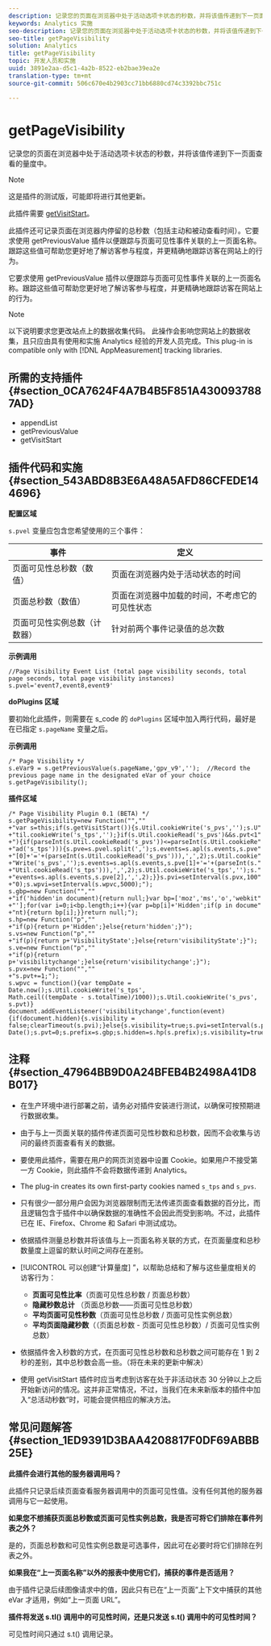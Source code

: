 ```yaml
---
description: 记录您的页面在浏览器中处于活动选项卡状态的秒数，并将该值传递到下一页面查看的量度中。
keywords: Analytics 实施
seo-description: 记录您的页面在浏览器中处于活动选项卡状态的秒数，并将该值传递到下一页面查看的量度中。
seo-title: getPageVisibility
solution: Analytics
title: getPageVisibility
topic: 开发人员和实施
uuid: 3891e2aa-d5c1-4a2b-8522-eb2bae39ea2e
translation-type: tm+mt
source-git-commit: 506c670e4b2903cc71bb6880cd74c3392bbc751c

---
```



# getPageVisibility

记录您的页面在浏览器中处于活动选项卡状态的秒数，并将该值传递到下一页面查看的量度中。

>[!NOTE]
>
>这是插件的测试版，可能即将进行其他更新。

此插件需要 [getVisitStart](../../../implement/js-implementation/plugins/getvisitstart.md#concept_1C3CD25A87094A498A1D8A455963FBD8)。

此插件还可记录页面在浏览器内停留的总秒数（包括主动和被动查看时间）。它要求使用 getPreviousValue 插件以便跟踪与页面可见性事件关联的上一页面名称。跟踪这些值可帮助您更好地了解访客参与程度，并更精确地跟踪访客在网站上的行为。

它要求使用 getPreviousValue 插件以便跟踪与页面可见性事件关联的上一页面名称。跟踪这些值可帮助您更好地了解访客参与程度，并更精确地跟踪访客在网站上的行为。

>[!NOTE]
>
>以下说明要求您更改站点上的数据收集代码。 此操作会影响您网站上的数据收集，且只应由具有使用和实施 Analytics 经验的开发人员完成。This plug-in is compatible only with [!DNL AppMeasurement] tracking libraries.

## 所需的支持插件 {#section_0CA7624F4A7B4B5F851A4300937887AD}

* appendList
* getPreviousValue
* getVisitStart

## 插件代码和实施 {#section_543ABD8B3E6A48A5AFD86CFEDE144696}

**配置区域**

`s.pvel` 变量应包含您希望使用的三个事件：

| 事件 | 定义 |
|---|---|
| 页面可见性总秒数（数值） | 页面在浏览器内处于活动状态的时间 |
| 页面总秒数（数值） | 页面在浏览器中加载的时间，不考虑它的可见性状态 |
| 页面可见性实例总数（计数器） | 针对前两个事件记录值的总次数 |

**示例调用**

```
//Page Visibility Event List (total page visibility seconds, total page seconds, total page visibility instances) 
s.pvel='event7,event8,event9' 
```

**doPlugins 区域**

要初始化此插件，则需要在 s_code 的 `doPlugins` 区域中加入两行代码，最好是在已指定 `s.pageName` 变量之后。

**示例调用**

```
/* Page Visibility */ 
s.eVar9 = s.getPreviousValue(s.pageName,'gpv_v9','');  //Record the previous page name in the designated eVar of your choice 
s.getPageVisibility(); 
```

**插件区域**

```
/* Page Visibility Plugin 0.1 (BETA) */ 
s.getPageVisibility=new Function("","" 
+"var s=this;if(s.getVisitStart()){s.Util.cookieWrite('s_pvs','');s.U" 
+"til.cookieWrite('s_tps','');}if(s.Util.cookieRead('s_pvs')&&s.pvt<1" 
+"){if(parseInt(s.Util.cookieRead('s_pvs'))<=parseInt(s.Util.cookieRe" 
+"ad('s_tps'))){s.pve=s.pvel.split(',');s.events=s.apl(s.events,s.pve" 
+"[0]+'='+(parseInt(s.Util.cookieRead('s_pvs'))),',',2);s.Util.cookie" 
+"Write('s_pvs','');s.events=s.apl(s.events,s.pve[1]+'='+(parseInt(s." 
+"Util.cookieRead('s_tps'))),',',2);s.Util.cookieWrite('s_tps','');s." 
+"events=s.apl(s.events,s.pve[2],',',2);}}s.pvi=setInterval(s.pvx,100" 
+"0);s.wpvi=setInterval(s.wpvc,5000);"); 
s.gbp=new Function("","" 
+"if('hidden'in document){return null;}var bp=['moz','ms','o','webkit" 
+"'];for(var i=0;i<bp.length;i++){var p=bp[i]+'Hidden';if(p in docume" 
+"nt){return bp[i];}}return null;"); 
s.hp=new Function("p","" 
+"if(p){return p+'Hidden';}else{return'hidden';}"); 
s.vs=new Function("p","" 
+"if(p){return p+'VisibilityState';}else{return'visibilityState';}"); 
s.ve=new Function("p","" 
+"if(p){return p+'visibilitychange';}else{return'visibilitychange';}"); 
s.pvx=new Function("","" 
+"s.pvt+=1;"); 
s.wpvc = function(){var tempDate = Date.now();s.Util.cookieWrite('s_tps', 
Math.ceil((tempDate - s.totalTime)/1000));s.Util.cookieWrite('s_pvs', s.pvt)} 
document.addEventListener('visibilitychange',function(event){if(document.hidden){s.visibility = false;clearTimeout(s.pvi);}else{s.visibility=true;s.pvi=setInterval(s.pvx,1000);}});s.totalTime=new Date();s.pvt=0;s.prefix=s.gbp;s.hidden=s.hp(s.prefix);s.visibility=true;s.visibilityState=s.vs(s.prefix);s.visibilityEvent=s.ve(s.prefix); 
```

## 注释 {#section_47964BB9D0A24BFEB4B2498A41D8B017}

* 在生产环境中进行部署之前，请务必对插件安装进行测试，以确保可按预期进行数据收集。
* 由于与上一页面关联的插件传递页面可见性秒数和总秒数，因而不会收集与访问的最终页面查看有关的数据。
* 要使用此插件，需要在用户的网页浏览器中设置 Cookie。如果用户不接受第一方 Cookie，则此插件不会将数据传递到 Analytics。
* The plug-in creates its own first-party cookies named `s_tps` and `s_pvs`.

* 只有很少一部分用户会因为浏览器限制而无法传递页面查看数据的百分比，而且逻辑包含于插件中以确保数据的准确性不会因此而受到影响。不过，此插件已在 IE、Firefox、Chrome 和 Safari 中测试成功。
* 依据插件测量总秒数并将该值与上一页面名称关联的方式，在页面量度和总秒数量度上逗留的默认时间之间存在差别。
* [!UICONTROL 可以创建“计算量度] ”，以帮助总结和了解与这些量度相关的访客行为：

   * **页面可见性比率**（页面可见性总秒数 / 页面总秒数）
   * **隐藏秒数总计** （页面总秒数——页面可见性总秒数）
   * **平均页面可见性秒数**（页面可见性总秒数 / 页面可见性实例总数）
   * **平均页面隐藏秒数**（（页面总秒数 - 页面可见性总秒数）/ 页面可见性实例总数）

* 依据插件舍入秒数的方式，在页面可见性总秒数和总秒数之间可能存在 1 到 2 秒的差别，其中总秒数会高一些。（将在未来的更新中解决）
* 使用 getVisitStart 插件时应当考虑到访客在处于非活动状态 30 分钟以上之后开始新访问的情况。这并非正常情况，不过，当我们在未来新版本的插件中加入“总活动秒数”时，可能会提供相应的解决方法。

## 常见问题解答 {#section_1ED9391D3BAA4208817F0DF69ABBB25E}

**此插件会进行其他的服务器调用吗？**

此插件只记录后续页面查看服务器调用中的页面可见性值。没有任何其他的服务器调用与它一起使用。

**如果您不想捕获页面总秒数或页面可见性实例总数，我是否可将它们排除在事件列表之外？**

是的，页面总秒数和可见性实例总数是可选事件，因此可在必要时将它们排除在列表之外。

**如果我在“上一页面名称”以外的报表中使用它们，捕获的事件是否适用？**

由于插件记录后续图像请求中的值，因此只有已在“上一页面”上下文中捕获的其他 eVar 才适用，例如“上一页面 URL”。

**插件将发送 s.tl() 调用中的可见性时间，还是只发送 s.t() 调用中的可见性时间？**

可见性时间只通过 s.t() 调用记录。
